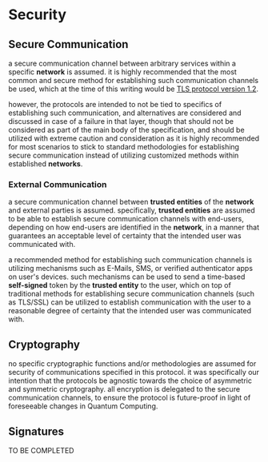 # Security

## Secure Communication

a secure communication channel between arbitrary services within a specific **network** is assumed.
it is highly recommended that the most common and secure method for establishing such communication channels
be used, which at the time of this writing would be
[TLS protocol version 1.2](https://tools.ietf.org/html/rfc5246).

however, the protocols are intended to not be tied to specifics of establishing such communication,
and alternatives are considered and discussed in case of a failure in that layer, though that
should not be considered as part of the main body of the specification, and should be utilized with
extreme caution and consideration as it is highly recommended for most scenarios to stick to standard
methodologies for establishing secure communication instead of utilizing customized methods within
established **networks**.

### External Communication

a secure communication channel between **trusted entities** of the **network** and external parties
is assumed. specifically, **trusted entities** are assumed to be able to establish secure communication
channels with end-users, depending on how end-users are identified in the **network**, in a manner that
guarantees an acceptable level of certainty that the intended user was communicated with.

a recommended method for establishing such communication channels is utilizing mechanisms such as E-Mails,
SMS, or verified authenticator apps on user's devices. such mechanisms can be used to send a time-based
**self-signed** token by the **trusted entity** to the user, which on top of traditional methods for
establishing secure communication channels (such as TLS/SSL) can be utilized to establish communication
with the user to a reasonable degree of certainty that the intended user was communicated with.

## Cryptography

no specific cryptographic functions and/or methodologies are assumed for security of communications
specified in this protocol. it was specifically our intention that the protocols be agnostic towards
the choice of asymmetric and symmetric cryptography. all encryption is delegated to the secure communication
channels, to ensure the protocol is future-proof in light of foreseeable changes in Quantum Computing.

## Signatures

TO BE COMPLETED
